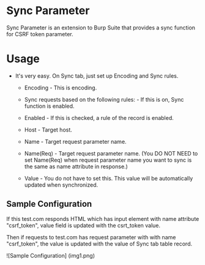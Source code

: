 # Sync Parameter

Sync Parameter is an extension to Burp Suite that provides a sync function for CSRF token parameter.

# Usage

* It's very easy. On Sync tab, just set up Encoding and Sync rules.

  * Encoding - This is encoding.
  
  * Sync requests based on the following rules: - If this is on, Sync function is enabled.

  * Enabled - If this is checked, a rule of the record is enabled.

  * Host - Target host.

  * Name - Target request parameter name.
  
  * Name(Req) - Target request parameter name. (You DO NOT NEED to set Name(Req) when request parameter name you want to sync is the same as name attribute in response.)
  
  * Value - You do not have to set this. This value will be automatically updated when synchronized.

## Sample Configuration

If this test.com responds HTML which has input element with name attribute "csrf_token", value field is updated with the csrt_token value.

Then if requests to test.com has request parameter with with name "csrf_token", the value is updated with the value of Sync tab table record.

![Sample Configuration]
(img1.png)